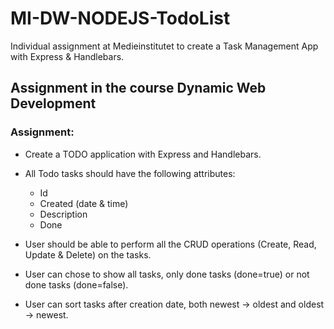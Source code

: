 # MI-DW-NODEJS-TodoList
Individual assignment at Medieinstitutet to create a Task Management App with Express & Handlebars.

## Assignment in the course Dynamic Web Development

### Assignment: 
- Create a TODO application with Express and Handlebars.
- All Todo tasks should have the following attributes:
	-  Id
	-  Created (date & time)
	-   Description
	-   Done
- User should be able to perform all the CRUD operations (Create, Read, Update & Delete) on the tasks.

- User can chose to show all tasks, only done tasks (done=true) or not done tasks (done=false).
- User can sort tasks after creation date, both newest → oldest and oldest → newest.


